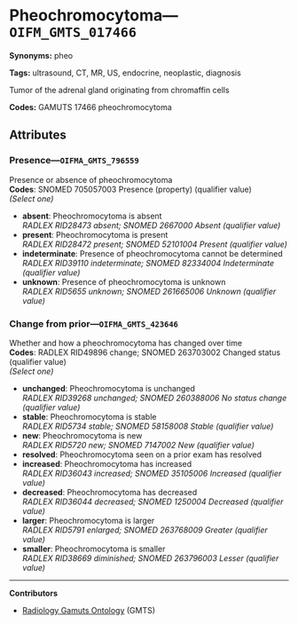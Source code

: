# Pheochromocytoma—`OIFM_GMTS_017466`

**Synonyms:** pheo

**Tags:** ultrasound, CT, MR, US, endocrine, neoplastic, diagnosis

Tumor of the adrenal gland originating from chromaffin cells

**Codes:** GAMUTS 17466 pheochromocytoma

## Attributes

### Presence—`OIFMA_GMTS_796559`

Presence or absence of pheochromocytoma  
**Codes**: SNOMED 705057003 Presence (property) (qualifier value)  
*(Select one)*

- **absent**: Pheochromocytoma is absent  
_RADLEX RID28473 absent; SNOMED 2667000 Absent (qualifier value)_
- **present**: Pheochromocytoma is present  
_RADLEX RID28472 present; SNOMED 52101004 Present (qualifier value)_
- **indeterminate**: Presence of pheochromocytoma cannot be determined  
_RADLEX RID39110 indeterminate; SNOMED 82334004 Indeterminate (qualifier value)_
- **unknown**: Presence of pheochromocytoma is unknown  
_RADLEX RID5655 unknown; SNOMED 261665006 Unknown (qualifier value)_

### Change from prior—`OIFMA_GMTS_423646`

Whether and how a pheochromocytoma has changed over time  
**Codes**: RADLEX RID49896 change; SNOMED 263703002 Changed status (qualifier value)  
*(Select one)*

- **unchanged**: Pheochromocytoma is unchanged  
_RADLEX RID39268 unchanged; SNOMED 260388006 No status change (qualifier value)_
- **stable**: Pheochromocytoma is stable  
_RADLEX RID5734 stable; SNOMED 58158008 Stable (qualifier value)_
- **new**: Pheochromocytoma is new  
_RADLEX RID5720 new; SNOMED 7147002 New (qualifier value)_
- **resolved**: Pheochromocytoma seen on a prior exam has resolved  
- **increased**: Pheochromocytoma has increased  
_RADLEX RID36043 increased; SNOMED 35105006 Increased (qualifier value)_
- **decreased**: Pheochromocytoma has decreased  
_RADLEX RID36044 decreased; SNOMED 1250004 Decreased (qualifier value)_
- **larger**: Pheochromocytoma is larger  
_RADLEX RID5791 enlarged; SNOMED 263768009 Greater (qualifier value)_
- **smaller**: Pheochromocytoma is smaller  
_RADLEX RID38669 diminished; SNOMED 263796003 Lesser (qualifier value)_

---

**Contributors**

- [Radiology Gamuts Ontology](https://gamuts.net/) (GMTS)